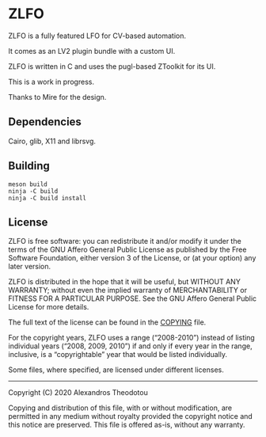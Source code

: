 ZLFO
====

ZLFO is a fully featured LFO for CV-based automation.

It comes as an LV2 plugin bundle with a custom UI.

ZLFO is written in C and uses the pugl-based
ZToolkit for its UI.

This is a work in progress.

Thanks to Mire for the design.

Dependencies
------------

Cairo, glib, X11 and librsvg.

Building
--------

    meson build
    ninja -C build
    ninja -C build install

License
-------
ZLFO is free software: you can redistribute it and/or modify
it under the terms of the GNU Affero General Public License as
published by the Free Software Foundation, either version 3 of the
License, or (at your option) any later version.

ZLFO is distributed in the hope that it will be useful,
but WITHOUT ANY WARRANTY; without even the implied warranty of
MERCHANTABILITY or FITNESS FOR A PARTICULAR PURPOSE.  See the
GNU Affero General Public License for more details.

The full text of the license can be found in the
[COPYING](COPYING) file.

For the copyright years, ZLFO uses a range (“2008-2010”) instead of
listing individual years (“2008, 2009, 2010”) if and only if every year
in the range, inclusive, is a “copyrightable” year that would be listed
individually.

Some files, where specified, are licensed under
different licenses.

----

Copyright (C) 2020 Alexandros Theodotou

Copying and distribution of this file, with or without modification,
are permitted in any medium without royalty provided the copyright
notice and this notice are preserved.  This file is offered as-is,
without any warranty.
